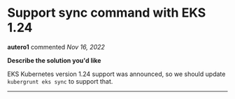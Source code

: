 # Support sync command with EKS 1.24

**autero1** commented *Nov 16, 2022*

<!--
  Have any questions? Check out the contributing docs at https://docs.gruntwork.io/guides/contributing/, or
  ask in this issue and a Gruntwork core maintainer will be happy to help :)
-->

**Describe the solution you'd like**

EKS Kubernetes version 1.24 support was announced, so we should update `kubergrunt eks sync` to support that.
<br />
***


